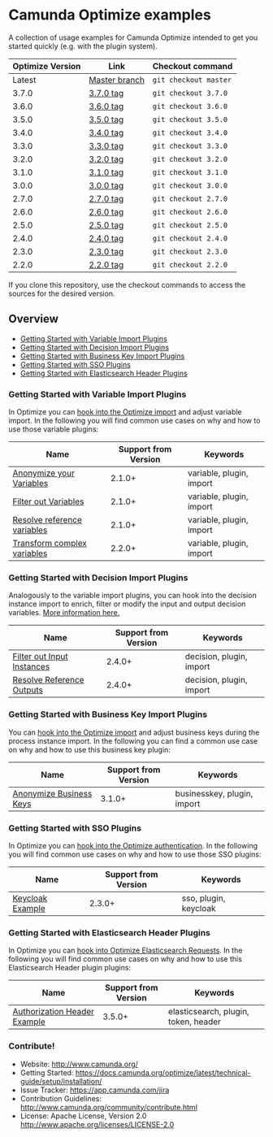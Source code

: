 Camunda Optimize examples
====================

A collection of usage examples for Camunda Optimize intended to get you started quickly (e.g. with the plugin system).


| Optimize Version | Link                                                                         | Checkout command      |
| -----------------|------------------------------------------------------------------------------|-----------------------|
| Latest           | [Master branch](https://github.com/camunda/camunda-optimize-examples)        | `git checkout master` |
| 3.7.0              | [3.7.0 tag](https://github.com/camunda/camunda-optimize-examples/tree/3.7.0)   | `git checkout 3.7.0`  |
| 3.6.0              | [3.6.0 tag](https://github.com/camunda/camunda-optimize-examples/tree/3.6.0)   | `git checkout 3.6.0`  |
| 3.5.0            | [3.5.0 tag](https://github.com/camunda/camunda-optimize-examples/tree/3.5.0) | `git checkout 3.5.0`  |
| 3.4.0            | [3.4.0 tag](https://github.com/camunda/camunda-optimize-examples/tree/3.4.0) | `git checkout 3.4.0`  |
| 3.3.0            | [3.3.0 tag](https://github.com/camunda/camunda-optimize-examples/tree/3.3.0) | `git checkout 3.3.0`  |
| 3.2.0            | [3.2.0 tag](https://github.com/camunda/camunda-optimize-examples/tree/3.2.0) | `git checkout 3.2.0`  |
| 3.1.0            | [3.1.0 tag](https://github.com/camunda/camunda-optimize-examples/tree/3.1.0) | `git checkout 3.1.0`  |
| 3.0.0            | [3.0.0 tag](https://github.com/camunda/camunda-optimize-examples/tree/3.0.0) | `git checkout 3.0.0`  |
| 2.7.0            | [2.7.0 tag](https://github.com/camunda/camunda-optimize-examples/tree/2.7.0) | `git checkout 2.7.0`  |
| 2.6.0            | [2.6.0 tag](https://github.com/camunda/camunda-optimize-examples/tree/2.6.0) | `git checkout 2.6.0`  |
| 2.5.0            | [2.5.0 tag](https://github.com/camunda/camunda-optimize-examples/tree/2.5.0) | `git checkout 2.5.0`  |
| 2.4.0            | [2.4.0 tag](https://github.com/camunda/camunda-optimize-examples/tree/2.4.0) | `git checkout 2.4.0`  |
| 2.3.0            | [2.3.0 tag](https://github.com/camunda/camunda-optimize-examples/tree/2.3.0) | `git checkout 2.3.0`  |
| 2.2.0            | [2.2.0 tag](https://github.com/camunda/camunda-optimize-examples/tree/2.2.0) | `git checkout 2.2.0`  |

If you clone this repository, use the checkout commands to access the sources for the desired version.

## Overview

* [Getting Started with Variable Import Plugins](#getting-started-with-variable-import-plugins)
* [Getting Started with Decision Import Plugins](#getting-started-with-decision-import-plugins)
* [Getting Started with Business Key Import Plugins](#getting-started-with-business-key-import-plugins)
* [Getting Started with SSO Plugins](#getting-started-with-sso-plugins)
* [Getting Started with Elasticsearch Header Plugins](#getting-started-with-elasticsearch-header-plugins)

### Getting Started with Variable Import Plugins

In Optimize you can [hook into the Optimize import](https://docs.camunda.org/optimize/latest/technical-guide/plugins/variable-import/)
and adjust variable import. In the following you will find common use cases on why and how to use
those variable plugins:

| Name                                                                                                   | Support from Version | Keywords                |
| -------------------------------------------------------------------------------------------------------|----------------------|-------------------------|
| [Anonymize your Variables](plugins/variable-import-plugins/anonymize-variables)                                 | 2.1.0+               | variable, plugin, import|
| [Filter out Variables](plugins/variable-import-plugins/filter-out-variables)                                    | 2.1.0+               | variable, plugin, import|
| [Resolve reference variables](plugins/variable-import-plugins/resolve-reference-variables)                      | 2.1.0+               | variable, plugin, import|
| [Transform complex variables](plugins/variable-import-plugins/transform-complex-variables)                      | 2.2.0+               | variable, plugin, import|

### Getting Started with Decision Import Plugins

Analogously to the variable import plugins, you can hook into the decision instance import to enrich, filter or modify the input and output decision variables. [More information here.](https://docs.camunda.org/optimize/latest/technical-guide/plugins/decision-import/)

| Name                                                                                                   | Support from Version | Keywords                |
| -------------------------------------------------------------------------------------------------------|----------------------|-------------------------|
| [Filter out Input Instances](plugins/decision-import-plugins/filter-decision-inputs)                                 | 2.4.0+               | decision, plugin, import|
| [Resolve Reference Outputs](plugins/decision-import-plugins/resolve-reference-outputs)                                    | 2.4.0+               | decision, plugin, import|

### Getting Started with Business Key Import Plugins

You can [hook into the Optimize import](https://docs.camunda.org/optimize/latest/technical-guide/plugins/businesskey-import/)
and adjust business keys during the process instance import. In the following you can find a common use case on why and how to use
this business key plugin:

| Name                                                                                                   | Support from Version | Keywords                |
| -------------------------------------------------------------------------------------------------------|----------------------|-------------------------|
| [Anonymize Business Keys](plugins/businesskey-import-plugin)                             | 3.1.0+               | businesskey, plugin, import|


### Getting Started with SSO Plugins

In Optimize you can [hook into the Optimize authentication](https://docs.camunda.org/optimize/latest/technical-guide/plugins/single-sign-on/). In the following you will find common use cases on why and how to use
those SSO plugins:

| Name                                                                                                   | Support from Version | Keywords                |
| -------------------------------------------------------------------------------------------------------|----------------------|-------------------------|
| [Keycloak Example](optimize-sso-keycloak-example)                                 | 2.3.0+               | sso, plugin, keycloak|

### Getting Started with Elasticsearch Header Plugins

In Optimize you can [hook into Optimize Elasticsearch Requests](https://docs.camunda.org/optimize/latest/technical-guide/plugins/elasticsearch-header/). In the following you will find common use cases on why and how to use
this Elasticsearch Header plugin plugins:

| Name                                                                                                   | Support from Version | Keywords                |
| -------------------------------------------------------------------------------------------------------|----------------------|-------------------------|
| [Authorization Header Example](plugins/elasticsearch-header-plugin)                                 | 3.5.0+               | elasticsearch, plugin, token, header|


### Contribute!

  * Website: http://www.camunda.org/
  * Getting Started: https://docs.camunda.org/optimize/latest/technical-guide/setup/installation/
  * Issue Tracker: https://app.camunda.com/jira
  * Contribution Guidelines: http://www.camunda.org/community/contribute.html
  * License: Apache License, Version 2.0  http://www.apache.org/licenses/LICENSE-2.0
